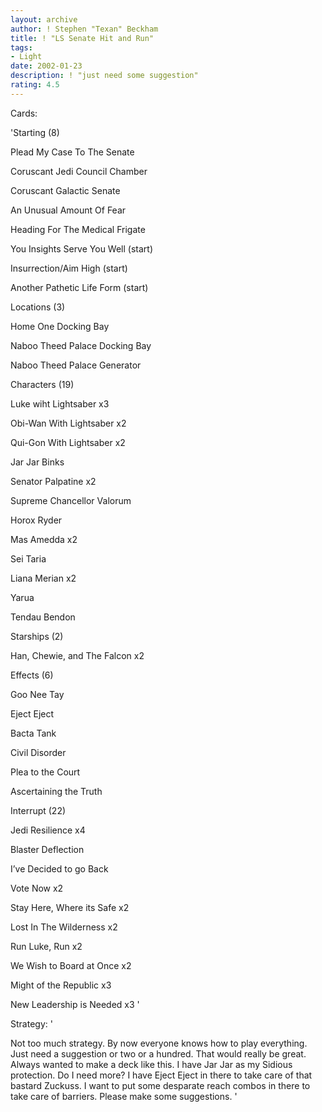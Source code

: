 ```yaml
---
layout: archive
author: ! Stephen "Texan" Beckham
title: ! "LS Senate Hit and Run"
tags:
- Light
date: 2002-01-23
description: ! "just need some suggestion"
rating: 4.5
---
```

Cards: 

'Starting (8) 

Plead My Case To The Senate 

Coruscant Jedi Council Chamber 

Coruscant Galactic Senate 

An Unusual Amount Of Fear 

Heading For The Medical Frigate 

You Insights Serve You Well (start) 

Insurrection/Aim High (start) 

Another Pathetic Life Form (start) 


Locations (3) 

Home One Docking Bay 

Naboo Theed Palace Docking Bay 

Naboo Theed Palace Generator 


Characters (19) 

Luke wiht Lightsaber x3 

Obi-Wan With Lightsaber x2 

Qui-Gon With Lightsaber x2 

Jar Jar Binks

Senator Palpatine x2 

Supreme Chancellor Valorum 

Horox Ryder

Mas Amedda x2

Sei Taria 

Liana Merian x2

Yarua

Tendau Bendon 



Starships (2) 

Han, Chewie, and The Falcon x2 


Effects (6) 

Goo Nee Tay 

Eject Eject

Bacta Tank

Civil Disorder 

Plea to the Court 

Ascertaining the Truth


Interrupt (22) 

Jedi Resilience x4 

Blaster Deflection

I’ve Decided to go Back

Vote Now x2

Stay Here, Where its Safe x2

Lost In The Wilderness x2 

Run Luke, Run x2

We Wish to Board at Once x2

Might of the Republic x3

New Leadership is Needed x3 '

Strategy: '

Not too much strategy.  By now everyone knows how to play everything.  Just need a suggestion or two or a hundred.  That would really be great.  Always wanted to make a deck like this.   I have Jar Jar as my Sidious protection.  Do I need more?  I have Eject Eject in there to take care of that bastard Zuckuss.  I want to put some desparate reach combos in there to take care of barriers.  Please make some suggestions. '
